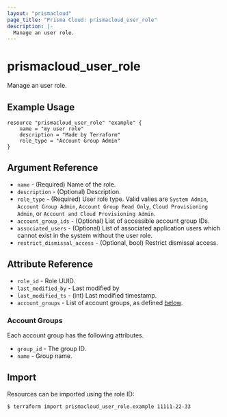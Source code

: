 ```yaml
---
layout: "prismacloud"
page_title: "Prisma Cloud: prismacloud_user_role"
description: |-
  Manage an user role.
---
```


# prismacloud_user_role

Manage an user role.

## Example Usage

```hcl
resource "prismacloud_user_role" "example" {
    name = "my user role"
    description = "Made by Terraform"
    role_type = "Account Group Admin"
}
```

## Argument Reference

* `name` - (Required) Name of the role.
* `description` - (Optional) Description.
* `role_type` - (Required) User role type.  Valid valies are `System Admin`, `Account Group Admin`, `Account Group Read Only`, `Cloud Provisioning Admin`, or `Account and Cloud Provisioning Admin`.
* `account_group_ids` - (Optional) List of accessible account group IDs.
* `associated_users` - (Optional) List of associated application users which cannot exist in the system without the user role.
* `restrict_dismissal_access` - (Optional, bool) Restrict dismissal access.

## Attribute Reference

* `role_id` - Role UUID.
* `last_modified_by` - Last modified by
* `last_modified_ts` - (int) Last modified timestamp.
* `account_groups` - List of account groups, as defined [below](#account-groups).

### Account Groups

Each account group has the following attributes.

* `group_id` - The group ID.
* `name` - Group name.

## Import

Resources can be imported using the role ID:

```
$ terraform import prismacloud_user_role.example 11111-22-33
```
